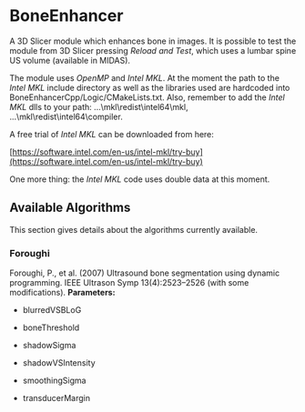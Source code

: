 # BoneEnhancer #
A 3D Slicer module which enhances bone in images. It is possible to test the module from 3D Slicer pressing *Reload and Test*, which uses a lumbar spine US volume (available in MIDAS).

The module uses *OpenMP* and *Intel MKL*. At the moment the path to the *Intel MKL* include directory as well as the libraries used are hardcoded into BoneEnhancerCpp/Logic/CMakeLists.txt. Also,  remember to add the *Intel MKL* dlls to your path: ...\mkl\redist\intel64\mkl, ...\mkl\redist\intel64\compiler.

A free trial of *Intel MKL* can be downloaded from here:

[https://software.intel.com/en-us/intel-mkl/try-buy](https://software.intel.com/en-us/intel-mkl/try-buy)

One more thing: the *Intel MKL* code uses double data at this moment.
## Available Algorithms ##
This section gives details about the algorithms currently available.
### Foroughi ###
Foroughi, P., et al. (2007) Ultrasound bone segmentation using dynamic programming. IEEE Ultrason Symp 13(4):2523–2526 (with some modifications).
**Parameters:**
* blurredVSBLoG

* boneThreshold

* shadowSigma

* shadowVSIntensity

* smoothingSigma

* transducerMargin